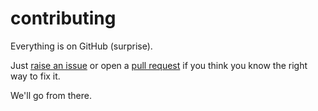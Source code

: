 # contributing

Everything is on GitHub (surprise).

Just [raise an issue](https://github.com/wrog/ua-pclass/issues)
or open a [pull request](https://github.com/wrog/ua-pclass/pulls)
if you think you know the right way to fix it.

We'll go from there.
